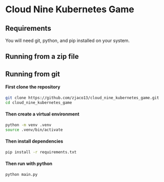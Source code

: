# Cloud Nine Kubernetes Game

## Requirements
You will need git, python, and pip installed on your system.

## Running from a zip file


## Running from git
#### First clone the repository
```bash
git clone https://github.com/zjaco13/cloud_nine_kubernetes_game.git
cd cloud_nine_kubernetes_game
```
#### Then create a virtual environment
```bash
python -m venv .venv
source .venv/bin/activate
```

#### Then install dependencies
```bash
pip install -r requirements.txt
```

#### Then run with python
```bash
python main.py
```
